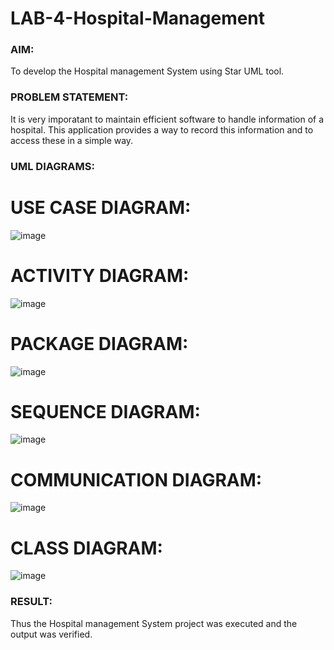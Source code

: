 # LAB-4-Hospital-Management
### AIM:
To develop the Hospital management System using Star UML tool.
### PROBLEM STATEMENT:
It is very imporatant to maintain efficient software to handle information of a hospital.
This application provides a way to record this information and to access these in a simple way.

### UML DIAGRAMS:
# USE CASE DIAGRAM:


![image](https://github.com/amurthavaahininagarajan/LAB-4-Hospital-Management/assets/118679102/c70c4745-b714-4bc8-a2bb-8a4ee1a6b0e4)

# ACTIVITY DIAGRAM:
![image](https://github.com/amurthavaahininagarajan/LAB-4-Hospital-Management/assets/118679102/f033fce0-6e7b-4262-8ad2-9a633d7375d4)

# PACKAGE DIAGRAM:

![image](https://github.com/amurthavaahininagarajan/LAB-4-Hospital-Management/assets/118679102/983b1af7-261f-48c9-944b-8a2c6b47f44e)

# SEQUENCE DIAGRAM:
![image](https://github.com/amurthavaahininagarajan/LAB-4-Hospital-Management/assets/118679102/7555107b-b0aa-45e7-8e50-5ea88044dd12)

# COMMUNICATION DIAGRAM:
![image](https://github.com/amurthavaahininagarajan/LAB-4-Hospital-Management/assets/118679102/9da8a12c-c8d8-4dca-a7a0-7d3baf3f7922)

# CLASS DIAGRAM:
![image](https://github.com/amurthavaahininagarajan/LAB-4-Hospital-Management/assets/118679102/a3b6e25b-ba51-43ba-8316-b30ee6ab378e)



### RESULT:
Thus the Hospital management System project was executed and the output was verified.
